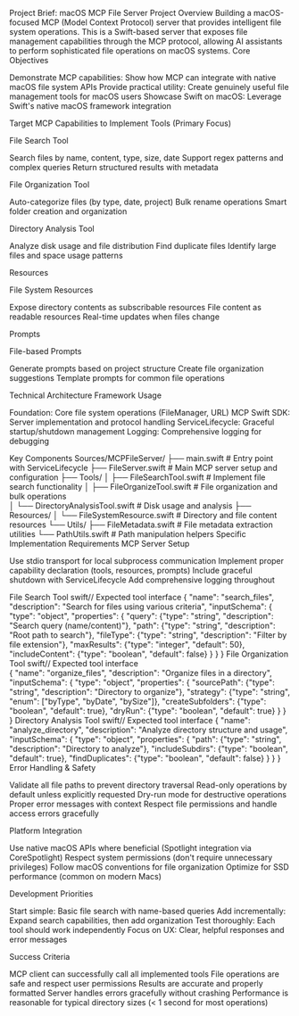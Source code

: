 Project Brief: macOS MCP File Server
Project Overview
Building a macOS-focused MCP (Model Context Protocol) server that provides intelligent file system operations. This is a Swift-based server that exposes file management capabilities through the MCP protocol, allowing AI assistants to perform sophisticated file operations on macOS systems.
Core Objectives

Demonstrate MCP capabilities: Show how MCP can integrate with native macOS file system APIs
Provide practical utility: Create genuinely useful file management tools for macOS users
Showcase Swift on macOS: Leverage Swift's native macOS framework integration

Target MCP Capabilities to Implement
Tools (Primary Focus)

File Search Tool

Search files by name, content, type, size, date
Support regex patterns and complex queries
Return structured results with metadata


File Organization Tool

Auto-categorize files (by type, date, project)
Bulk rename operations
Smart folder creation and organization


Directory Analysis Tool

Analyze disk usage and file distribution
Find duplicate files
Identify large files and space usage patterns



Resources

File System Resources

Expose directory contents as subscribable resources
File content as readable resources
Real-time updates when files change



Prompts

File-based Prompts

Generate prompts based on project structure
Create file organization suggestions
Template prompts for common file operations



Technical Architecture
Framework Usage

Foundation: Core file system operations (FileManager, URL)
MCP Swift SDK: Server implementation and protocol handling
ServiceLifecycle: Graceful startup/shutdown management
Logging: Comprehensive logging for debugging

Key Components
Sources/MCPFileServer/
├── main.swift                 # Entry point with ServiceLifecycle
├── FileServer.swift          # Main MCP server setup and configuration
├── Tools/
│   ├── FileSearchTool.swift      # Implement file search functionality
│   ├── FileOrganizeTool.swift    # File organization and bulk operations  
│   └── DirectoryAnalysisTool.swift # Disk usage and analysis
├── Resources/
│   └── FileSystemResource.swift  # Directory and file content resources
└── Utils/
    ├── FileMetadata.swift     # File metadata extraction utilities
    └── PathUtils.swift       # Path manipulation helpers
Specific Implementation Requirements
MCP Server Setup

Use stdio transport for local subprocess communication
Implement proper capability declaration (tools, resources, prompts)
Include graceful shutdown with ServiceLifecycle
Add comprehensive logging throughout

File Search Tool
swift// Expected tool interface
{
  "name": "search_files",
  "description": "Search for files using various criteria",
  "inputSchema": {
    "type": "object",
    "properties": {
      "query": {"type": "string", "description": "Search query (name/content)"},
      "path": {"type": "string", "description": "Root path to search"},
      "fileType": {"type": "string", "description": "Filter by file extension"},
      "maxResults": {"type": "integer", "default": 50},
      "includeContent": {"type": "boolean", "default": false}
    }
  }
}
File Organization Tool
swift// Expected tool interface  
{
  "name": "organize_files",
  "description": "Organize files in a directory",
  "inputSchema": {
    "type": "object", 
    "properties": {
      "sourcePath": {"type": "string", "description": "Directory to organize"},
      "strategy": {"type": "string", "enum": ["byType", "byDate", "bySize"]},
      "createSubfolders": {"type": "boolean", "default": true},
      "dryRun": {"type": "boolean", "default": true}
    }
  }
}
Directory Analysis Tool
swift// Expected tool interface
{
  "name": "analyze_directory", 
  "description": "Analyze directory structure and usage",
  "inputSchema": {
    "type": "object",
    "properties": {
      "path": {"type": "string", "description": "Directory to analyze"},
      "includeSubdirs": {"type": "boolean", "default": true},
      "findDuplicates": {"type": "boolean", "default": false}
    }
  }
}
Error Handling & Safety

Validate all file paths to prevent directory traversal
Read-only operations by default unless explicitly requested
Dry-run mode for destructive operations
Proper error messages with context
Respect file permissions and handle access errors gracefully

Platform Integration

Use native macOS APIs where beneficial (Spotlight integration via CoreSpotlight)
Respect system permissions (don't require unnecessary privileges)
Follow macOS conventions for file organization
Optimize for SSD performance (common on modern Macs)

Development Priorities

Start simple: Basic file search with name-based queries
Add incrementally: Expand search capabilities, then add organization
Test thoroughly: Each tool should work independently
Focus on UX: Clear, helpful responses and error messages

Success Criteria

MCP client can successfully call all implemented tools
File operations are safe and respect user permissions
Results are accurate and properly formatted
Server handles errors gracefully without crashing
Performance is reasonable for typical directory sizes (< 1 second for most operations)